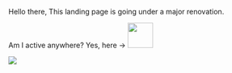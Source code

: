 <!-- <p align="center">
  <img src="https://capsule-render.vercel.app/api?text=Hey there!🕹️&animation=fadeIn&type=waving&color=gradient&height=100"/>
</p> -->

Hello there,
This landing page is going under a major renovation.

Am I active anywhere? Yes, here -> <a href="https://linkedin.com/in/yogeshdevnani/">
  <img height="50" src="https://user-images.githubusercontent.com/54678035/218377767-9daabfee-1a1e-4c83-9af6-6273acb1fb78.png"/>
</a>


<img src = "https://i.imgur.com/an3ZhUn.jpeg"/>
